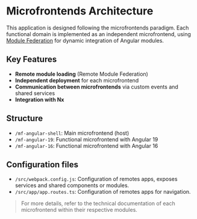 # Microfrontends Architecture

This application is designed following the microfrontends paradigm. Each functional domain is implemented as an independent microfrontend, using [Module Federation](https://webpack.js.org/concepts/module-federation/) for dynamic integration of Angular modules.

## Key Features

- **Remote module loading** (Remote Module Federation)
- **Independent deployment** for each microfrontend
- **Communication between microfrontends** via custom events and shared services
- **Integration with Nx**

## Structure

- `/mf-angular-shell`: Main microfrontend (host)
- `/mf-angular-19`: Functional microfrontend with Angular 19
- `/mf-angular-16`: Functional microfrontend with Angular 16

## Configuration files

- `/src/webpack.config.js`: Configuration of remotes apps, exposes services and shared components or modules.
- `/src/app/app.routes.ts`: Configuration of remotes apps for navigation.

> For more details, refer to the technical documentation of each microfrontend within their respective modules.
